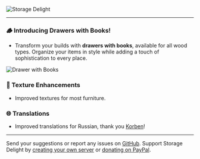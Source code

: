 ![Storage Delight](https://cdn.modrinth.com/data/LTTvOp5L/images/2b37126dcef53cff8488de1a496c013b90103075.png)

***

### 🪵 Introducing Drawers with Books!
- Transform your builds with **drawers with books**, available for all wood types. Organize your items in style while adding a touch of sophistication to every place.

![Drawer with Books](https://i.imgur.com/mbPVL8o.gif)

### 🎨 Texture Enhancements
- Improved textures for most furniture.

### 🌐 Translations
- Improved translations for Russian, thank you [Korben](https://github.com/mpustovoi)!

***

Send your suggestions or report any issues on [GitHub](https://github.com/axperty/storagedelight/issues/new). Support Storage Delight by [creating your own server](https://url-shortener.curseforge.com/p5i2k) or [donating on PayPal](https://paypal.me/kevgelhorn). 
